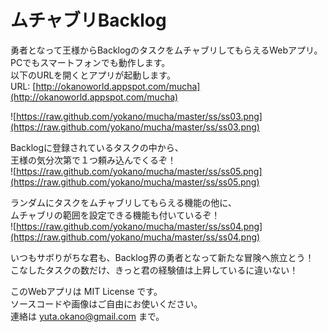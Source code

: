 ムチャブリBacklog
=====

勇者となって王様からBacklogのタスクをムチャブリしてもらえるWebアプリ。  
PCでもスマートフォンでも動作します。  
以下のURLを開くとアプリが起動します。  
URL: [http://okanoworld.appspot.com/mucha](http://okanoworld.appspot.com/mucha)  
  
![https://raw.github.com/yokano/mucha/master/ss/ss03.png](https://raw.github.com/yokano/mucha/master/ss/ss03.png)
  
Backlogに登録されているタスクの中から、  
王様の気分次第で１つ頼み込んでくるぞ！  
![https://raw.github.com/yokano/mucha/master/ss/ss05.png](https://raw.github.com/yokano/mucha/master/ss/ss05.png)
  
ランダムにタスクをムチャブリしてもらえる機能の他に、  
ムチャブリの範囲を設定できる機能も付いているぞ！  
![https://raw.github.com/yokano/mucha/master/ss/ss04.png](https://raw.github.com/yokano/mucha/master/ss/ss04.png)
  
いつもサボりがちな君も、Backlog界の勇者となって新たな冒険へ旅立とう！  
こなしたタスクの数だけ、きっと君の経験値は上昇しているに違いない！  
  
  
このWebアプリは MIT License です。  
ソースコードや画像はご自由にお使いください。  
連絡は yuta.okano@gmail.com まで。